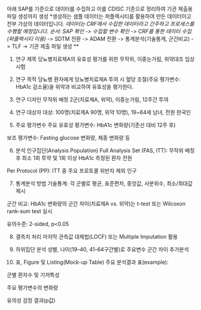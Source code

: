 아래 SAP를 기준으로 데이터를 수집하고 이를 CDISC 기준으로 정리하여 기관 제출용 파일 생성까지 생성
*생성하는 샘플 데이터는 퍼플렉시티를 활용하여 만든 데이터이고 전부 가상의 데이터입니다.
*데이터는 CRF에서 수집한 데이터라고 간주하고 프로세스를 수행할 예정입니다.
*순서: SAP 확인 -> 수집할 변수 확인 -> CRF를 통한 데이터 수집(퍼플렉시티 이용)** -> SDTM 전환 -> ADAM 전환 -> 통계분석(기술통계, 군간비교) -> TLF -> 기관 제출 파일 생성
**

1. 연구 제목
당뇨병치료제A의 유효성 평가를 위한 무작위, 이중눈가림, 위약대조 임상시험

2. 연구 목적
당뇨병 환자에게 당뇨병치료제A 투여 시 혈당 조절(주요 평가변수: HbA1c 감소율)을 위약과 비교하여 유효성을 평가한다.

3. 연구 디자인
무작위 배정 2군(치료제A, 위약), 이중눈가림, 12주간 투여

4. 연구 대상자
대상: 100명(치료제A 90명, 위약 10명), 19~64세 남녀, 전원 한국인

5. 주요 평가변수
주요 유효성 평가변수: HbA1c 변화량(기준선 대비 12주 후)

보조 평가변수: Fasting glucose 변화량, 체중 변화량 등

6. 분석 인구집단(Analysis Population)
Full Analysis Set (FAS, ITT): 무작위 배정 후 최소 1회 투약 및 1회 이상 HbA1c 측정된 환자 전원

Per Protocol (PP): ITT 중 주요 프로토콜 위반자 제외 인구

7. 통계분석 방법
기술통계: 각 군별로 평균, 표준편차, 중앙값, 사분위수, 최소/최대값 제시

군간 비교: HbA1c 변화량의 군간 차이(치료제A vs. 위약)는 t-test 또는 Wilcoxon rank-sum test 실시

유의수준: 2-sided, p<0.05

8. 결측치 처리
마지막 관측값 대체법(LOCF) 또는 Multiple Imputation 활용

9. 하위집단 분석
성별, 나이(19–40, 41–64구간별)로 주요변수 군간 차이 추가분석

10. 표, Figure 및 Listing(Mock-up Table)
주요 분석결과 표(example):

군별 환자수 및 기저특성

주요 평가변수의 변화량

유의성 검정 결과(p값)
